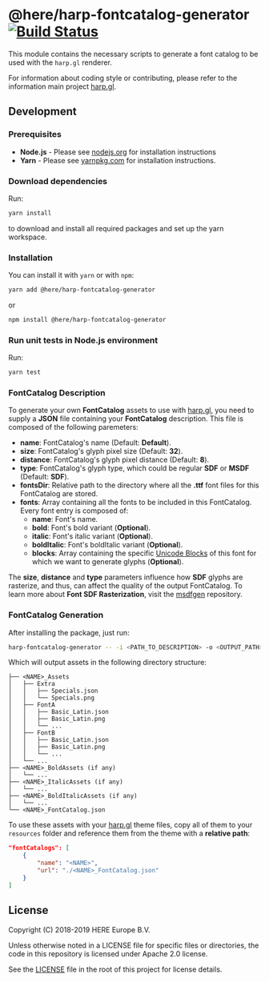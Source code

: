 # @here/harp-fontcatalog-generator [![Build Status](https://travis-ci.com/heremaps/harp-fontcatalog-generator.svg?branch=master)](https://travis-ci.com/heremaps/harp-fontcatalog-generator)

This module contains the necessary scripts to generate a font catalog to be used with the `harp.gl` renderer.

For information about coding style or contributing, please refer to the information main project [harp.gl](https://github.com/heremaps/harp.gl).

## Development

### Prerequisites

* __Node.js__ - Please see [nodejs.org](https://nodejs.org/) for installation instructions
* __Yarn__ -  Please see [yarnpkg.com](https://yarnpkg.com/en/) for installation instructions.

### Download dependencies

Run:

```sh
yarn install
```

to download and install all required packages and set up the yarn workspace.

### Installation

You can install it with `yarn` or with `npm`:

```sh
yarn add @here/harp-fontcatalog-generator
```

or

```sh
npm install @here/harp-fontcatalog-generator
```

### Run unit tests in Node.js environment

Run:

```sh
yarn test
```

### FontCatalog Description

To generate your own __FontCatalog__ assets to use with [harp.gl](https://github.com/heremaps/harp.gl), you need to supply a __JSON__ file containing your __FontCatalog__ description. This file is composed of the following paremeters:

* __name__: FontCatalog's name (Default: __Default__).
* __size__: FontCatalog's glyph pixel size (Default: __32__).
* __distance__: FontCatalog's glyph pixel distance (Default: __8__).
* __type__: FontCatalog's glyph type, which could be regular __SDF__ or __MSDF__ (Default: __SDF__).
* __fontsDir__: Relative path to the directory where all the __.ttf__ font files for this FontCatalog are stored.
* __fonts__: Array containing all the fonts to be included in this FontCatalog. Every font entry is composed of:
  - __name__: Font's name.
  - __bold__: Font's bold variant (__Optional__).
  - __italic__: Font's italic variant (__Optional__).
  - __boldItalic__: Font's boldItalic variant (__Optional__).
  - __blocks__: Array containing the specific [Unicode Blocks](https://en.wikipedia.org/wiki/Unicode_block) of this font for which we want to generate glyphs (__Optional__).

The __size__, __distance__ and __type__ parameters influence how __SDF__ glyphs are rasterize, and thus, can affect the quality of the output FontCatalog. To learn more about __Font SDF Rasterization__, visit the [msdfgen](https://github.com/Chlumsky/msdfgen) repository.

### FontCatalog Generation

After installing the package, just run:

```sh
harp-fontcatalog-generator -- -i <PATH_TO_DESCRIPTION> -o <OUTPUT_PATH>
```

Which will output assets in the following directory structure:

```
├── <NAME>_Assets
│   ├── Extra
│   │   ├── Specials.json
│   │   └── Specials.png
│   ├── FontA
│   │   ├── Basic_Latin.json
│   │   ├── Basic_Latin.png
│   │   └── ...
│   ├── FontB
│   │   ├── Basic_Latin.json
│   │   ├── Basic_Latin.png
│   │   └── ...
│   └── ...
├── <NAME>_BoldAssets (if any)
│   └── ...
├── <NAME>_ItalicAssets (if any)
│   └── ...
├── <NAME>_BoldItalicAssets (if any)
│   └── ...
└── <NAME>_FontCatalog.json
```

To use these assets with your [harp.gl](https://github.com/heremaps/harp.gl) theme files, copy all of them to your `resources` folder and reference them from the theme with a __relative path__:

```json
"fontCatalogs": [
    {
        "name": "<NAME>",
        "url": "./<NAME>_FontCatalog.json"
    }
]
```


## License

Copyright (C) 2018-2019 HERE Europe B.V.

Unless otherwise noted in a LICENSE file for specific files or directories, the code in this repository is licensed under Apache 2.0 license.

See the [LICENSE](./LICENSE) file in the root of this project for license details.
